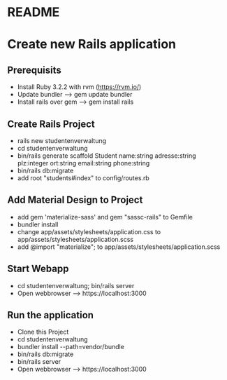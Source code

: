 # README

# Create new Rails application

## Prerequisits

* Install Ruby 3.2.2 with rvm (https://rvm.io/)
* Update bundler --> gem update bundler
* Install rails over gem --> gem install rails

## Create Rails Project

* rails new studentenverwaltung
* cd studentenverwaltung
* bin/rails generate scaffold Student name:string adresse:string plz:integer ort:string
email:string phone:string 
* bin/rails db:migrate
* add root "students#index" to config/routes.rb

## Add Material Design to Project
* add gem 'materialize-sass' and gem "sassc-rails" to Gemfile
* bundler install
* change app/assets/stylesheets/application.css to app/assets/stylesheets/application.scss
* add  @import "materialize"; to app/assets/stylesheets/application.scss

## Start Webapp

* cd studentenverwaltung; bin/rails server
* Open webbrowser --> https://localhost:3000

## Run the application

*  Clone this Project
*  cd studentenverwaltung
*  bundler install --path=vendor/bundle
*  bin/rails db:migrate
*  bin/rails server
*  Open webbrowser --> https://localhost:3000
